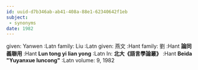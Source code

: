 ```yaml
---
id: uuid-d7b346ab-ab41-408a-88e1-62340642f1eb
subject: 
 - synonyms
date: 1982
---
```


given: Yanwen :Latn
family: Liu :Latn
given: 燕文 :Hant
family: 劉 :Hant
**論同義聯用** :Hant
**Lun tong yi lian yong** :Latn
In: 
**北大《語言學論叢》** :Hant
**Beida "Yuyanxue luncong"** :Latn
volume: 9, 1982